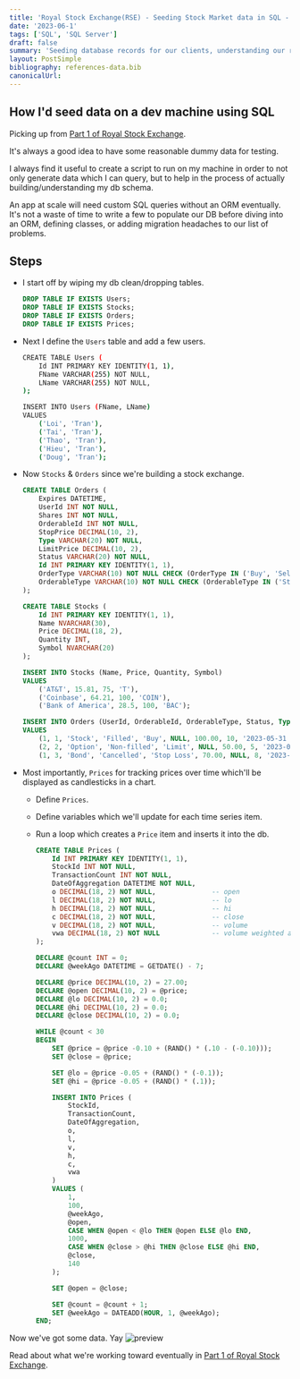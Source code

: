 ```yaml
---
title: 'Royal Stock Exchange(RSE) - Seeding Stock Market data in SQL - Part 2'
date: '2023-06-1'
tags: ['SQL', 'SQL Server']
draft: false
summary: 'Seeding database records for our clients, understanding our records data types, and validating/designing relationships between resources.'
layout: PostSimple
bibliography: references-data.bib
canonicalUrl:
---
```


## How I'd seed data on a dev machine using SQL

Picking up from [Part 1 of Royal Stock Exchange](https://loi-tran-blog.netlify.app/blog/RSE%20Intro).

It's always a good idea to have some reasonable dummy data for testing.

I always find it useful to create a script to run on my machine in order
to not only generate data which I can query, but to help in the process
of actually building/understanding my db schema.

An app at scale will need custom SQL queries without an ORM eventually.
It's not a waste of time to write a few to populate our DB before diving
into an ORM, defining classes, or adding migration headaches to our list of problems.

## Steps

- I start off by wiping my db clean/dropping tables.

  ```sql
  DROP TABLE IF EXISTS Users;
  DROP TABLE IF EXISTS Stocks;
  DROP TABLE IF EXISTS Orders;
  DROP TABLE IF EXISTS Prices;
  ```

- Next I define the `Users` table and add a few users.

  ```sh
  CREATE TABLE Users (
      Id INT PRIMARY KEY IDENTITY(1, 1),
      FName VARCHAR(255) NOT NULL,
      LName VARCHAR(255) NOT NULL,
  );

  INSERT INTO Users (FName, LName)
  VALUES
      ('Loi', 'Tran'),
      ('Tai', 'Tran'),
      ('Thao', 'Tran'),
      ('Hieu', 'Tran'),
      ('Doug', 'Tran');
  ```

- Now `Stocks` & `Orders` since we're building a stock exchange.

  ```sql
  CREATE TABLE Orders (
      Expires DATETIME,
      UserId INT NOT NULL,
      Shares INT NOT NULL,
      OrderableId INT NOT NULL,
      StopPrice DECIMAL(10, 2),
      Type VARCHAR(20) NOT NULL,
      LimitPrice DECIMAL(10, 2),
      Status VARCHAR(20) NOT NULL,
      Id INT PRIMARY KEY IDENTITY(1, 1),
      OrderType VARCHAR(10) NOT NULL CHECK (OrderType IN ('Buy', 'Sell')),
      OrderableType VARCHAR(10) NOT NULL CHECK (OrderableType IN ('Stock', 'Option', 'Bond'))
  );

  CREATE TABLE Stocks (
      Id INT PRIMARY KEY IDENTITY(1, 1),
      Name NVARCHAR(30),
      Price DECIMAL(18, 2),
      Quantity INT,
      Symbol NVARCHAR(20)
  );

  INSERT INTO Stocks (Name, Price, Quantity, Symbol)
  VALUES
      ('AT&T', 15.81, 75, 'T'),
      ('Coinbase', 64.21, 100, 'COIN'),
      ('Bank of America', 28.5, 100, 'BAC');

  INSERT INTO Orders (UserId, OrderableId, OrderableType, Status, Type, StopPrice, LimitPrice, Shares, Expires, OrderType)
  VALUES
      (1, 1, 'Stock', 'Filled', 'Buy', NULL, 100.00, 10, '2023-05-31 12:00:00', 'Buy'),
      (2, 2, 'Option', 'Non-filled', 'Limit', NULL, 50.00, 5, '2023-06-01 15:30:00', 'Buy'),
      (1, 3, 'Bond', 'Cancelled', 'Stop Loss', 70.00, NULL, 8, '2023-06-02 10:45:00', 'Buy');
  ```

- Most importantly, `Prices` for tracking prices over time which'll be displayed as candlesticks in a chart.

  - Define `Prices`.
  - Define variables which we'll update for each time series item.
  - Run a loop which creates a `Price` item and inserts it into the db.

    ```sql
    CREATE TABLE Prices (
        Id INT PRIMARY KEY IDENTITY(1, 1),
        StockId INT NOT NULL,
        TransactionCount INT NOT NULL,
        DateOfAggregation DATETIME NOT NULL,
        o DECIMAL(18, 2) NOT NULL,              -- open
        l DECIMAL(18, 2) NOT NULL,              -- lo
        h DECIMAL(18, 2) NOT NULL,              -- hi
        c DECIMAL(18, 2) NOT NULL,              -- close
        v DECIMAL(18, 2) NOT NULL,              -- volume
        vwa DECIMAL(18, 2) NOT NULL             -- volume weighted average
    );

    DECLARE @count INT = 0;
    DECLARE @weekAgo DATETIME = GETDATE() - 7;

    DECLARE @price DECIMAL(10, 2) = 27.00;
    DECLARE @open DECIMAL(10, 2) = @price;
    DECLARE @lo DECIMAL(10, 2) = 0.0;
    DECLARE @hi DECIMAL(10, 2) = 0.0;
    DECLARE @close DECIMAL(10, 2) = 0.0;

    WHILE @count < 30
    BEGIN
        SET @price = @price -0.10 + (RAND() * (.10 - (-0.10)));
        SET @close = @price;

        SET @lo = @price -0.05 + (RAND() * (-0.1));
        SET @hi = @price -0.05 + (RAND() * (.1));

        INSERT INTO Prices (
            StockId,
            TransactionCount,
            DateOfAggregation,
            o,
            l,
            v,
            h,
            c,
            vwa
        )
        VALUES (
            1,
            100,
            @weekAgo,
            @open,
            CASE WHEN @open < @lo THEN @open ELSE @lo END,
            1000,
            CASE WHEN @close > @hi THEN @close ELSE @hi END,
            @close,
            140
        );

        SET @open = @close;

        SET @count = @count + 1;
        SET @weekAgo = DATEADD(HOUR, 1, @weekAgo);
    END;
    ```

Now we've got some data. Yay
![preview](https://i.imgur.com/XEW82M2.png)

Read about what we're working toward eventually in [Part 1 of Royal Stock Exchange](https://loi-tran-blog.netlify.app/blog/RSE%20Intro).
